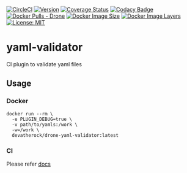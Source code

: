 [![CircleCI](https://circleci.com/gh/devatherock/drone-yaml-validator.svg?style=svg)](https://circleci.com/gh/devatherock/drone-yaml-validator)
[![Version](https://img.shields.io/docker/v/devatherock/vela-yaml-validator?sort=semver)](https://hub.docker.com/r/devatherock/vela-yaml-validator/)
[![Coverage Status](https://coveralls.io/repos/github/devatherock/drone-yaml-validator/badge.svg?branch=master)](https://coveralls.io/github/devatherock/drone-yaml-validator?branch=master)
[![Codacy Badge](https://app.codacy.com/project/badge/Grade/eee25e47d4104a20894d2a0f8f35d2fd)](https://www.codacy.com/gh/devatherock/drone-yaml-validator/dashboard?utm_source=github.com&amp;utm_medium=referral&amp;utm_content=devatherock/drone-yaml-validator&amp;utm_campaign=Badge_Grade)
[![Docker Pulls - Drone](https://img.shields.io/docker/pulls/devatherock/drone-yaml-validator.svg)](https://hub.docker.com/r/devatherock/drone-yaml-validator/)
[![Docker Image Size](https://img.shields.io/docker/image-size/devatherock/vela-yaml-validator.svg?sort=date)](https://hub.docker.com/r/devatherock/vela-yaml-validator/)
[![Docker Image Layers](https://img.shields.io/microbadger/layers/devatherock/vela-yaml-validator.svg)](https://microbadger.com/images/devatherock/vela-yaml-validator)
[![License: MIT](https://img.shields.io/badge/License-MIT-yellow.svg)](https://opensource.org/licenses/MIT)
# yaml-validator
CI plugin to validate yaml files

## Usage
### Docker

```shell script
docker run --rm \
  -e PLUGIN_DEBUG=true \
  -v path/to/yamls:/work \
  -w=/work \
  devatherock/drone-yaml-validator:latest
```

### CI
Please refer [docs](DOCS.md)
